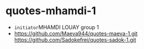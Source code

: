 # quotes-mhamdi-1
- `initiator`MHAMDI LOUAY group 1
- https://github.com/Maeva944/quotes-maeva-1.git
https://github.com/Sadokefrei/quotes-sadok-1.git
